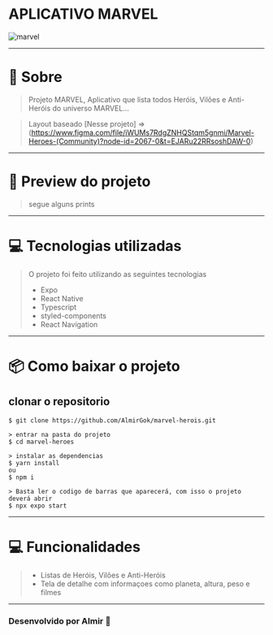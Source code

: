 # APLICATIVO MARVEL 

![marvel](https://user-images.githubusercontent.com/103596010/232627770-be0b8670-dc7c-4d54-9c18-876326d19751.jpg)

<hr>

# 🤔 Sobre 
> Projeto MARVEL, Aplicativo que lista todos Heróis, Vilões e Anti-Heróis do universo MARVEL...

>Layout baseado [Nesse projeto] => (https://www.figma.com/file/iWUMs7RdgZNHQStqm5gnmi/Marvel-Heroes-(Community)?node-id=2067-0&t=EJARu22RRsoshDAW-0)

<hr>

# 📱 Preview do projeto

>segue alguns prints




<hr>

# 💻 Tecnologias utilizadas

> O projeto foi feito utilizando as seguintes tecnologias
> - Expo
> - React Native
> - Typescript
> - styled-components
> - React Navigation

<hr>

# 📦 Como baixar o projeto

## clonar o repositorio
  ```
  $ git clone https://github.com/AlmirGok/marvel-herois.git

  > entrar na pasta do projeto
  $ cd marvel-heroes

  > instalar as dependencias
  $ yarn install
  ou
  $ npm i

  > Basta ler o codigo de barras que aparecerá, com isso o projeto deverá abrir
  $ npx expo start
```
<hr>

# 💻 Funcionalidades

> - Listas de Heróis, Vilões e Anti-Heróis 
> - Tela de detalhe com informaçoes como planeta, altura, peso e filmes 

<hr>

### Desenvolvido por Almir 🤖

